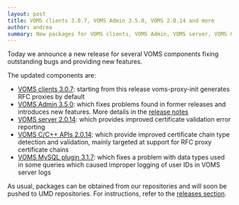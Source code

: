 ```yaml
---
layout: post
title: VOMS clients 3.0.7, VOMS Admin 3.5.0, VOMS 2.0.14 and more 
author: andrea
summary: New packages for VOMS clients, VOMS Admin, VOMS server, VOMS C/C++ APIs and VOMS MySQL plugin
---
```


Today we announce a new release for several VOMS components fixing outstanding
bugs and providing new features.

The updated components are:

- [VOMS clients 3.0.7][rn-clients]: starting from this release voms-proxy-init
  generates RFC proxies by default
- [VOMS Admin 3.5.0][rn-admin]: which fixes problems found in former releases
  and introduces new features. More details in the [release notes][rn-admin]
- [VOMS server 2.0.14][rn-core]: which provides improved certificate validation
  error reporting 
- [VOMS C/C++ APIs 2.0.14][rn-api-c]: which provide improved certificate
  chain type detection and validation, mainly targeted at support for RFC proxy
  certificate chains
- [VOMS MySQL plugin 3.1.7][rn-mysql-plugin]: which fixes a problem with data
  types used in some queries which caused improper logging of user IDs in VOMS
  server logs

As usual, packages can be obtained from our repositories and will soon be
pushed to UMD repositories. For instructions, refer to  the [releases
section][releases].

[rn-admin]: {{site.baseurl}}/release-notes/voms-admin-server/3.5.0
[rn-clients]: {{site.baseurl}}/release-notes/voms-clients/3.0.7
[rn-api-c]: {{site.baseurl}}/release-notes/voms-api-c/2.0.14
[rn-core]: {{site.baseurl}}/release-notes/voms-server/2.0.14
[rn-mysql-plugin]: {{site.baseurl}}/release-notes/voms-mysql-plugin/3.1.7

[releases]: {{site.baseurl}}/releases.html
